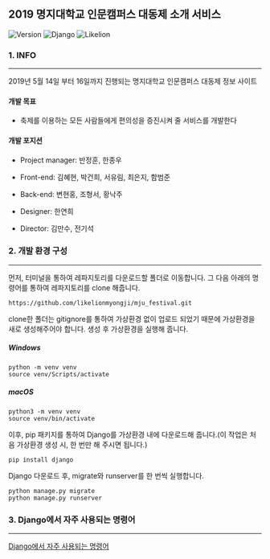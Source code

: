 2019 명지대학교 인문캠퍼스 대동제 소개 서비스
---------------------------------------------

![Version](https://img.shields.io/badge/Version-1.0.0-green.svg) ![Django](https://img.shields.io/badge/Python-Django-darkgreen.svg) ![Likelion](https://img.shields.io/badge/Likelion-MJU(Seoul)-informational.svg)

### 1. INFO

---

2019년 5월 14일 부터 16일까지 진행되는 명지대학교 인문캠퍼스 대동제 정보 사이트

#### 개발 목표

-	축제를 이용하는 모든 사람들에게 편의성을 증진시켜 줄 서비스를 개발한다

#### 개발 포지션

-	Project manager: 반정훈, 한종우

-	Front-end: 김혜현, 박건희, 서유림, 최은지, 함범준

-	Back-end: 변현홍, 조형서, 황낙주

-	Designer: 한연희

-	Director: 김만수, 전기석

### 2. 개발 환경 구성

---

먼저, 터미널을 통하여 레파지토리를 다운로드할 폴더로 이동합니다. 그 다음 아래의 명령어를 통하여 레파지토리를 clone 해줍니다.

```
https://github.com/likelionmyongji/mju_festival.git
```

clone한 폴더는 gitignore를 통하여 가상환경 없이 업로드 되었기 때문에 가상환경을 새로 생성해주어야 합니다. 생성 후 가상환경을 실행해 줍니다.

##### Windows

```
python -m venv venv
source venv/Scripts/activate
```

##### macOS

```
python3 -m venv venv
source venv/bin/activate
```

이후, pip 패키지를 통하여 Django를 가상환경 내에 다운로드해 줍니다.(이 작업은 처음 가상환경 생성 시, 한 번만 해 주시면 됩니다.)

```
pip install django
```

Django 다운로드 후, migrate와 runserver를 한 번씩 실행합니다.

```
python manage.py migrate
python manage.py runserver
```

### 3. Django에서 자주 사용되는 명령어

---

[Django에서 자주 사용되는 명령어](django.md)
